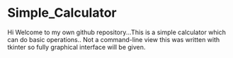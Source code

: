 # Simple_Calculator
Hi Welcome to my own github repository...This is a simple calculator which can do basic operations.. Not a command-line view this was written with tkinter so fully graphical interface will be given.
